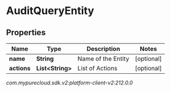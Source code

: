 # AuditQueryEntity


## Properties

| Name | Type | Description | Notes |
| ------------ | ------------- | ------------- | ------------- |
| **name** | **String** | Name of the Entity |  [optional] |
| **actions** | **List&lt;String&gt;** | List of Actions |  [optional] |




_com.mypurecloud.sdk.v2:platform-client-v2:212.0.0_
